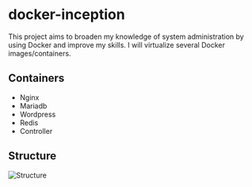 # docker-inception
This project aims to broaden my knowledge of system administration by using Docker and improve my skills.
I will virtualize several Docker images/containers.

## Containers
 - Nginx
 - Mariadb
 - Wordpress
 - Redis
 - Controller

## Structure
![Structure](https://user-images.githubusercontent.com/54292953/147146268-a616f39a-3f16-41f8-80c9-db5494c3dfe7.png)
